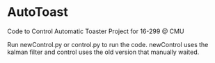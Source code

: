 # AutoToast
Code to Control Automatic Toaster Project for 16-299 @ CMU 


Run newControl.py or control.py to run the code. newControl uses the kalman filter and control uses the old version that manually waited. 
